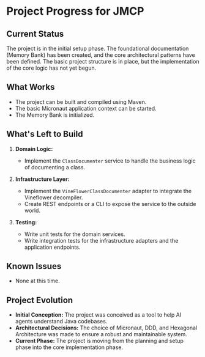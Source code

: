 # Project Progress for JMCP

## Current Status

The project is in the initial setup phase. The foundational documentation (Memory Bank) has been created, and the core architectural patterns have been defined. The basic project structure is in place, but the implementation of the core logic has not yet begun.

## What Works

-   The project can be built and compiled using Maven.
-   The basic Micronaut application context can be started.
-   The Memory Bank is initialized.

## What's Left to Build

1.  **Domain Logic:**
    *   Implement the `ClassDocumenter` service to handle the business logic of documenting a class.

2.  **Infrastructure Layer:**
    *   Implement the `VineFlowerClassDocumenter` adapter to integrate the Vineflower decompiler.
    *   Create REST endpoints or a CLI to expose the service to the outside world.

3.  **Testing:**
    *   Write unit tests for the domain services.
    *   Write integration tests for the infrastructure adapters and the application endpoints.

## Known Issues

-   None at this time.

## Project Evolution

-   **Initial Conception:** The project was conceived as a tool to help AI agents understand Java codebases.
-   **Architectural Decisions:** The choice of Micronaut, DDD, and Hexagonal Architecture was made to ensure a robust and maintainable system.
-   **Current Phase:** The project is moving from the planning and setup phase into the core implementation phase.
